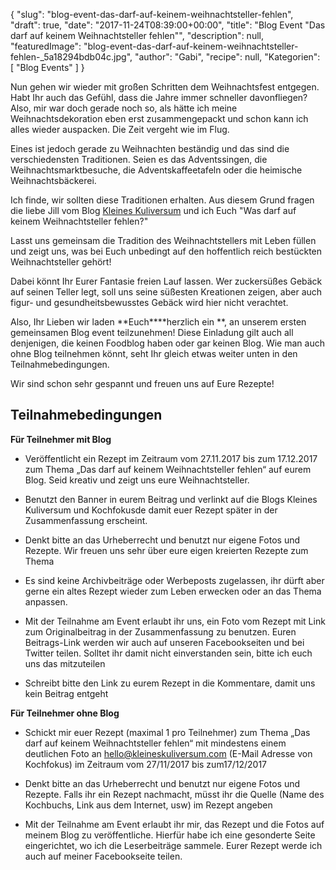 {
    "slug": "blog-event-das-darf-auf-keinem-weihnachtsteller-fehlen",
    "draft": true,
    "date": "2017-11-24T08:39:00+00:00",
    "title": "Blog Event \"Das darf auf keinem Weihnachtsteller fehlen\"",
    "description": null,
    "featuredImage": "blog-event-das-darf-auf-keinem-weihnachtsteller-fehlen-_5a18294bdb04c.jpg",
    "author": "Gabi",
    "recipe": null,
    "Kategorien": [
        "Blog Events"
    ]
}

Nun gehen wir wieder mit großen Schritten dem Weihnachtsfest entgegen. Habt Ihr auch das Gefühl, dass die Jahre immer schneller davonfliegen? Also, mir war doch gerade noch so, als hätte ich meine Weihnachtsdekoration eben erst zusammengepackt und schon kann ich alles wieder auspacken. Die Zeit vergeht wie im Flug.

Eines ist jedoch gerade zu Weihnachten beständig und das sind die verschiedensten Traditionen. Seien es das Adventssingen, die Weihnachtsmarktbesuche, die Adventskaffeetafeln oder die heimische Weihnachtsbäckerei.

Ich finde, wir sollten diese Traditionen erhalten. Aus diesem Grund fragen die liebe Jill vom Blog [Kleines Kuliversum](http://www.kleineskuliversum.com/ "Kleines Kuliversum") und ich Euch "Was darf auf keinem Weihnachtsteller fehlen?"

Lasst uns gemeinsam die Tradition des Weihnachtstellers mit Leben füllen und zeigt uns, was bei Euch unbedingt auf den hoffentlich reich bestückten Weihnachtsteller gehört!

Dabei könnt Ihr Eurer Fantasie freien Lauf lassen. Wer zuckersüßes Gebäck auf seinen Teller legt, soll uns seine süßesten Kreationen zeigen, aber auch figur- und gesundheitsbewusstes Gebäck wird hier nicht verachtet.

Also, Ihr Lieben wir laden **Euch****herzlich ein **, an unserem ersten gemeinsamen Blog event teilzunehmen! Diese Einladung gilt auch all denjenigen, die keinen Foodblog haben oder gar keinen Blog. Wie man auch ohne Blog teilnehmen könnt, seht Ihr gleich etwas weiter unten in den Teilnahmebedingungen.

Wir sind schon sehr gespannt und freuen uns auf Eure Rezepte!

## Teilnahmebedingungen


**Für Teilnehmer mit Blog**

- Veröffentlicht ein Rezept im Zeitraum vom 27.11.2017 bis zum 17.12.2017 zum Thema „Das darf auf keinem Weihnachtsteller fehlen“ auf eurem Blog. Seid kreativ und zeigt uns eure Weihnachtsteller.

- Benutzt den Banner in eurem Beitrag und verlinkt auf die Blogs Kleines Kuliversum und Kochfokusde damit euer Rezept später in der Zusammenfassung erscheint.

- Denkt bitte an das Urheberrecht und benutzt nur eigene Fotos und Rezepte. Wir freuen uns sehr über eure eigen kreierten Rezepte zum Thema

- Es sind keine Archivbeiträge oder Werbeposts zugelassen, ihr dürft aber gerne ein altes Rezept wieder zum Leben erwecken oder an das Thema anpassen.

- Mit der Teilnahme am Event erlaubt ihr uns, ein Foto vom Rezept mit Link zum Originalbeitrag in der Zusammenfassung zu benutzen. Euren Beitrags-Link werden wir auch auf unseren Facebookseiten und bei Twitter teilen. Solltet ihr damit nicht einverstanden sein, bitte ich euch uns das mitzuteilen

- Schreibt bitte den Link zu eurem Rezept in die Kommentare, damit uns kein Beitrag entgeht


**Für Teilnehmer ohne Blog**

- Schickt mir euer Rezept (maximal 1 pro Teilnehmer) zum Thema „Das darf auf keinem Weihnachtsteller fehlen“ mit mindestens einem deutlichen Foto an hello@kleineskuliversum.com (E-Mail Adresse von Kochfokus) im Zeitraum vom 27/11/2017 bis zum17/12/2017

- Denkt bitte an das Urheberrecht und benutzt nur eigene Fotos und Rezepte. Falls ihr ein Rezept nachmacht, müsst ihr die Quelle (Name des Kochbuchs, Link aus dem Internet, usw) im Rezept angeben

- Mit der Teilnahme am Event erlaubt ihr mir, das Rezept und die Fotos auf meinem Blog zu veröffentliche. Hierfür habe ich eine gesonderte Seite eingerichtet, wo ich die Leserbeiträge sammele. Eurer Rezept werde ich auch auf meiner Facebookseite teilen.